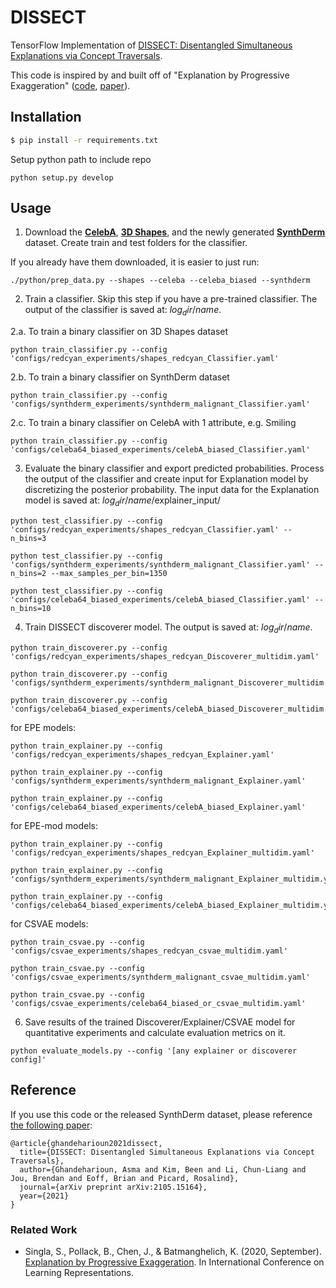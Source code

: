 # DISSECT
TensorFlow Implementation of [DISSECT: Disentangled Simultaneous Explanations via Concept Traversals](https://arxiv.org/abs/2105.15164).

This code is inspired by and built off of "Explanation by Progressive Exaggeration" ([code](https://github.com/batmanlab/Explanation_by_Progressive_Exaggeration), [paper](https://openreview.net/forum?id=H1xFWgrFPS)).

## Installation
```bash
$ pip install -r requirements.txt
```

Setup python path to include repo
```
python setup.py develop
```

## Usage
1. Download the [**CelebA**](https://www.kaggle.com/jessicali9530/celeba-dataset), [**3D Shapes**](https://github.com/deepmind/3d-shapes), and the newly generated [**SynthDerm**](https://affect.media.mit.edu/dissect/synthderm) dataset. Create train and test folders for the classifier.  

If you already have them downloaded, it is easier to just run:
```
./python/prep_data.py --shapes --celeba --celeba_biased --synthderm
```

2. Train a classifier. Skip this step if you have a pre-trained classifier. The output of the classifier is saved at: $log_dir$/$name$. 

2.a. To train a binary classifier on 3D Shapes dataset
```
python train_classifier.py --config 'configs/redcyan_experiments/shapes_redcyan_Classifier.yaml'
```
2.b. To train a binary classifier on SynthDerm dataset
```
python train_classifier.py --config 'configs/synthderm_experiments/synthderm_malignant_Classifier.yaml'
```

2.c. To train a binary classifier on CelebA with 1 attribute, e.g. Smiling
```
python train_classifier.py --config 'configs/celeba64_biased_experiments/celebA_biased_Classifier.yaml'
```

3. Evaluate the binary classifier and export predicted probabilities. 
Process the output of the classifier and create input for Explanation model by discretizing the posterior probability.
The input data for the Explanation model is saved at: $log_dir$/$name$/explainer_input/
```
python test_classifier.py --config 'configs/redcyan_experiments/shapes_redcyan_Classifier.yaml' --n_bins=3

python test_classifier.py --config 'configs/synthderm_experiments/synthderm_malignant_Classifier.yaml' --n_bins=2 --max_samples_per_bin=1350

python test_classifier.py --config 'configs/celeba64_biased_experiments/celebA_biased_Classifier.yaml' --n_bins=10
```

4. Train DISSECT discoverer model. The output is saved at: $log_dir$/$name$.

```
python train_discoverer.py --config 'configs/redcyan_experiments/shapes_redcyan_Discoverer_multidim.yaml'

python train_discoverer.py --config 'configs/synthderm_experiments/synthderm_malignant_Discoverer_multidim.yaml'

python train_discoverer.py --config 'configs/celeba64_biased_experiments/celebA_biased_Discoverer_multidim.yaml'
```

for EPE models:

```
python train_explainer.py --config 'configs/redcyan_experiments/shapes_redcyan_Explainer.yaml'

python train_explainer.py --config 'configs/synthderm_experiments/synthderm_malignant_Explainer.yaml'

python train_explainer.py --config 'configs/celeba64_biased_experiments/celebA_biased_Explainer.yaml'
```

for EPE-mod models:

```
python train_explainer.py --config 'configs/redcyan_experiments/shapes_redcyan_Explainer_multidim.yaml'

python train_explainer.py --config 'configs/synthderm_experiments/synthderm_malignant_Explainer_multidim.yaml'

python train_explainer.py --config 'configs/celeba64_biased_experiments/celebA_biased_Explainer_multidim.yaml'
```

for CSVAE models:

```
python train_csvae.py --config 'configs/csvae_experiments/shapes_redcyan_csvae_multidim.yaml'

python train_csvae.py --config 'configs/csvae_experiments/synthderm_malignant_csvae_multidim.yaml'

python train_csvae.py --config 'configs/csvae_experiments/celeba64_biased_or_csvae_multidim.yaml'
```

6. Save results of the trained Discoverer/Explainer/CSVAE model for quantitative experiments and calculate evaluation metrics on it.
```
python evaluate_models.py --config '[any explainer or discoverer config]'
```

## Reference
If you use this code or the released SynthDerm dataset, please reference [the following paper](https://arxiv.org/abs/2105.15164):
```
@article{ghandeharioun2021dissect,
  title={DISSECT: Disentangled Simultaneous Explanations via Concept Traversals},
  author={Ghandeharioun, Asma and Kim, Been and Li, Chun-Liang and Jou, Brendan and Eoff, Brian and Picard, Rosalind},
  journal={arXiv preprint arXiv:2105.15164},
  year={2021}
}
```

### Related Work
* Singla, S., Pollack, B., Chen, J., & Batmanghelich, K. (2020, September). [Explanation by Progressive Exaggeration](https://openreview.net/forum?id=H1xFWgrFPS). In International Conference on Learning Representations.